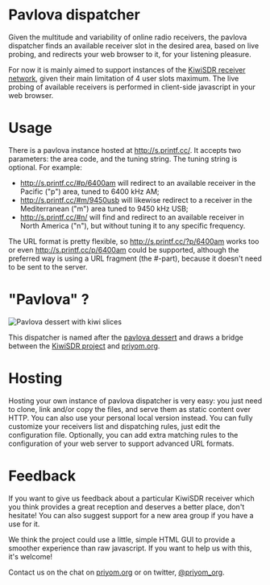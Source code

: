 Pavlova dispatcher
==================

Given the multitude and variability of online radio receivers, the pavlova dispatcher finds an available receiver slot in the desired area, based on live probing, and redirects your web browser to it, for your listening pleasure.

For now it is mainly aimed to support instances of the [KiwiSDR receiver network](http://sdr.hu/), given their main limitation of 4 user slots maximum. The live probing of available receivers is performed in client-side javascript in your web browser.

Usage
=====

There is a pavlova instance hosted at <http://s.printf.cc/>. It accepts two parameters: the area code, and the tuning string. The tuning string is optional. For example:

* <http://s.printf.cc/#p/6400am> will redirect to an available receiver in the Pacific ("p") area, tuned to 6400 kHz AM;
* <http://s.printf.cc/#m/9450usb> will likewise redirect to a receiver in the Mediterranean ("m") area tuned to 9450 kHz USB;
* <http://s.printf.cc/#n/> will find and redirect to an available receiver in North America ("n"), but without tuning it to any specific frequency.

The URL format is pretty flexible, so <http://s.printf.cc/?p/6400am> works too or even <http://s.printf.cc/p/6400am> could be supported, although the preferred way is using a URL fragment (the #-part), because it doesn't need to be sent to the server.

"Pavlova" ?
===========

![Pavlova dessert with kiwi slices](https://upload.wikimedia.org/wikipedia/commons/thumb/6/67/Pavlova_dessert.JPG/320px-Pavlova_dessert.JPG "Pavlova dessert with kiwi slices")

This dispatcher is named after the [pavlova dessert](https://en.wikipedia.org/wiki/Pavlova_%28food%29) and draws a bridge between the [KiwiSDR project](http://kiwisdr.com/KiwiSDR/index.html) and [priyom.org](http://priyom.org/).

Hosting
=======

Hosting your own instance of pavlova dispatcher is very easy: you just need to clone, link and/or copy the files, and serve them as static content over HTTP. You can also use your personal local version instead. You can fully customize your receivers list and dispatching rules, just edit the configuration file. Optionally, you can add extra matching rules to the configuration of your web server to support advanced URL formats.

Feedback
========

If you want to give us feedback about a particular KiwiSDR receiver which you think provides a great reception and deserves a better place, don't hesitate! You can also suggest support for a new area group if you have a use for it.

We think the project could use a little, simple HTML GUI to provide a smoother experience than raw javascript. If you want to help us with this, it's welcome!

Contact us on the chat on [priyom.org](http://priyom.org/) or on twitter, [@priyom_org](https://twitter.com/priyom_org).
